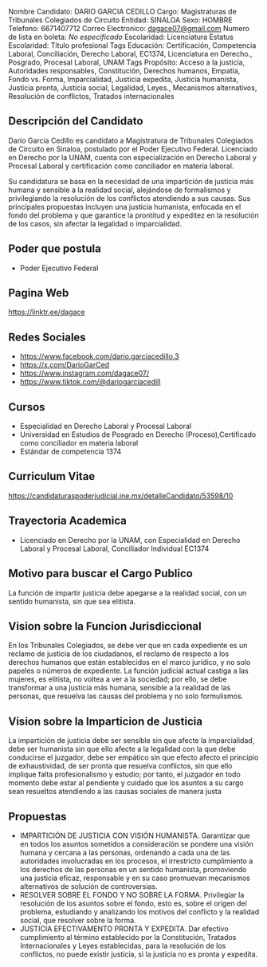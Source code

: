 Nombre Candidato: DARIO GARCIA CEDILLO
Cargo: Magistraturas de Tribunales Colegiados de Circuito
Entidad: SINALOA
Sexo: HOMBRE
Telefono: 6671407712
Correo Electronico: dagace07@gmail.com
Numero de lista en boleta: *No especificado*
Escolaridad: Licenciatura
Estatus Escolaridad: Título profesional
Tags Educación: Certificación, Competencia Laboral, Conciliación, Derecho Laboral, EC1374, Licenciatura en Derecho., Posgrado, Procesal Laboral, UNAM
Tags Propósito: Acceso a la justicia, Autoridades responsables, Constitución, Derechos humanos, Empatía, Fondo vs. Forma, Imparcialidad, Justicia expedita, Justicia humanista, Justicia pronta, Justicia social, Legalidad, Leyes., Mecanismos alternativos, Resolución de conflictos, Tratados internacionales


## Descripción del Candidato 

Dario Garcia Cedillo es candidato a Magistratura de Tribunales Colegiados de Circuito en Sinaloa, postulado por el Poder Ejecutivo Federal. Licenciado en Derecho por la UNAM, cuenta con especialización en Derecho Laboral y Procesal Laboral y certificación como conciliador en materia laboral.

Su candidatura se basa en la necesidad de una impartición de justicia más humana y sensible a la realidad social, alejándose de formalismos y privilegiando la resolución de los conflictos atendiendo a sus causas. Sus principales propuestas incluyen una justicia humanista, enfocada en el fondo del problema y que garantice la prontitud y expeditez en la resolución de los casos, sin afectar la legalidad o imparcialidad.


## Poder que postula

- Poder Ejecutivo Federal


## Pagina Web

https://linktr.ee/dagace


## Redes Sociales

- https://www.facebook.com/dario.garciacedillo.3
- https://x.com/DarioGarCed
- https://www.instagram.com/dagace07/
- https://www.tiktok.com/@dariogarciacedill


## Cursos

- Especialidad en Derecho Laboral y Procesal Laboral
- Universidad en Estudios de Posgrado en Derecho (Proceso),Certificado como conciliador en materia laboral
- Estándar de competencia 1374


## Curriculum Vitae

https://candidaturaspoderjudicial.ine.mx/detalleCandidato/53598/10


## Trayectoria Academica

- Licenciado en Derecho por la UNAM, con Especialidad en Derecho Laboral y Procesal Laboral, Conciliador Individual EC1374


## Motivo para buscar el Cargo Publico

La función de impartir justicia debe apegarse a la realidad social, con un sentido humanista, sin que sea elitista.


## Vision sobre la Funcion Jurisdiccional

En los Tribunales Colegiados, se debe ver que en cada expediente es un reclamo de justicia de los ciudadanos, el reclamo de respecto a los derechos humanos que están establecidos en el marco jurídico, y no solo papeles o números de expediente. La función judicial actual castiga a las mujeres, es elitista, no voltea a ver a la sociedad; por ello, se debe transformar a una justicia más humana, sensible a la realidad de las personas, que resuelva las causas del problema y no solo formulismos.


## Vision sobre la Imparticion de Justicia

La impartición de justicia debe ser sensible sin que afecte la imparcialidad, debe ser humanista sin que ello afecte a la legalidad con la que debe conducirse el juzgador, debe ser empático sin que efecto afecto el principio de exhaustividad, de ser pronta que resuelva conflictos, sin que ello implique falta profesionalismo y estudio; por tanto, el juzgador en todo momento debe estar al pendiente y cuidado que los asuntos a su cargo sean resueltos atendiendo a las causas sociales de manera justa


## Propuestas

- IMPARTICIÓN DE JUSTICIA CON VISIÓN HUMANISTA. Garantizar que en todos los asuntos sometidos a consideración se pondere una visión humana y cercana a las personas, ordenando a cada una de las autoridades involucradas en los procesos, el irrestricto cumplimiento a los derechos de las personas en un sentido humanista, promoviendo una justicia eficaz, responsable y en su caso promuevan mecanismos alternativos de solución de controversias.
- RESOLVER SOBRE EL FONDO Y NO SOBRE LA FORMA. Privilegiar la resolución de los asuntos sobre el fondo, esto es, sobre el origen del problema, estudiando y analizando los motivos del conflicto y la realidad social, que resolver sobre la forma.
- JUSTICIA EFECTIVAMENTO PRONTA Y EXPEDITA. Dar efectivo cumplimiento al término establecido por la Constitución, Tratados Internacionales y Leyes establecidas, para la resolución de los conflictos, no puede existir justicia, si la justicia no es pronta y expedita.

